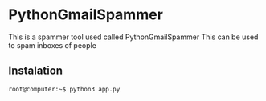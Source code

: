 # PythonGmailSpammer
This is a spammer tool used called PythonGmailSpammer
This can be used to spam inboxes of people

## Instalation
```console
root@computer:~$ python3 app.py
```
